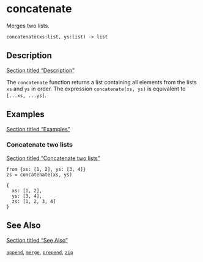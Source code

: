 # concatenate

Merges two lists.

```tql
concatenate(xs:list, ys:list) -> list
```

## Description

[Section titled “Description”](#description)

The `concatenate` function returns a list containing all elements from the lists `xs` and `ys` in order. The expression `concatenate(xs, ys)` is equivalent to `[...xs, ...ys]`.

## Examples

[Section titled “Examples”](#examples)

### Concatenate two lists

[Section titled “Concatenate two lists”](#concatenate-two-lists)

```tql
from {xs: [1, 2], ys: [3, 4]}
zs = concatenate(xs, ys)
```

```tql
{
  xs: [1, 2],
  ys: [3, 4],
  zs: [1, 2, 3, 4]
}
```

## See Also

[Section titled “See Also”](#see-also)

[`append`](/reference/functions/append), [`merge`](/reference/functions/merge), [`prepend`](/reference/functions/prepend), [`zip`](/reference/functions/zip)